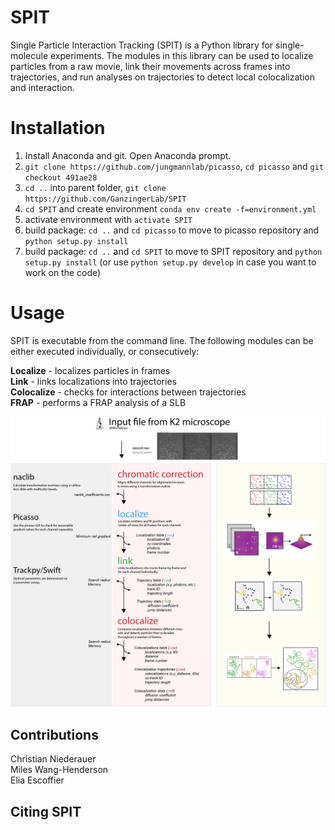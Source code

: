 # SPIT
Single Particle Interaction Tracking (SPIT) is a Python library for single-molecule experiments. The modules in this library can be used to localize particles from a raw movie, link their movements across frames into trajectories, and run analyses on trajectories to detect local colocalization and interaction.

# Installation
1. Install Anaconda and git. Open Anaconda prompt.
1. `git clone https://github.com/jungmannlab/picasso`, `cd picasso` and `git checkout 491ae28`
3. `cd ..` into parent folder, `git clone https://github.com/GanzingerLab/SPIT`
4. `cd SPIT` and create environment `conda env create -f=environment.yml`
5. activate environment with `activate SPIT`
6. build package: `cd ..` and `cd picasso` to move to picasso repository and `python setup.py install`
7. build package:  `cd ..` and `cd SPIT` to move to SPIT repository and `python setup.py install` (or use `python setup.py develop` in case you want to work on the code)


# Usage
SPIT is executable from the command line. The following modules can be either executed individually, or consecutively:

**Localize** - localizes particles in frames </br>
**Link** - links localizations into trajectories </br>
**Colocalize** - checks for interactions between trajectories </br>
**FRAP** - performs a FRAP analysis of a SLB </br>

![Diagram explanation of SPIT](/spit_diagram.png?raw=true "Diagram explanation of SPIT")

## Contributions
Christian Niederauer</br>
Miles Wang-Henderson</br>
Elia Escoffier

## Citing SPIT

